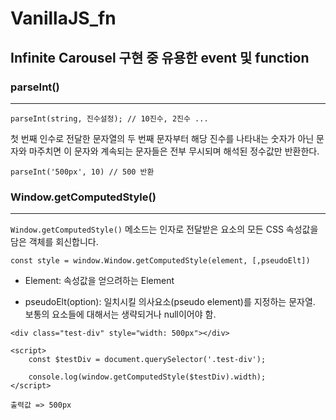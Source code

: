 # VanillaJS_fn

## Infinite Carousel 구현 중 유용한 event 및 function


### parseInt()

---

```
parseInt(string, 진수설정); // 10진수, 2진수 ...
```

첫 번째 인수로 전달한 문자열의 두 번째 문자부터 해당 진수를 나타내는 숫자가 아닌 문자와 마주치면 이 문자와 계속되는 문자들은 전부 무시되며 해석된 정수값만 반환한다.

```
parseInt('500px', 10) // 500 반환
```


### Window.getComputedStyle()

---

`Window.getComputedStyle()` 메소드는 인자로 전달받은 요소의 모든 CSS 속성값을 담은 객체를 회신합니다.

```
const style = window.Window.getComputedStyle(element, [,pseudoElt])
```

- Element: 속성값을 얻으려하는 Element


- pseudoElt(option): 일치시킬 의사요소(pseudo element)를 지정하는 문자열. 보통의 요소들에 대해서는 생략되거나 null이어야 함.

```
<div class="test-div" style="width: 500px"></div>

<script>
	const $testDiv = document.querySelector('.test-div');

	console.log(window.getComputedStyle($testDiv).width);
</script> 
```

```
출력값 => 500px
```

